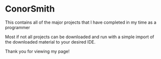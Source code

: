 # ConorSmith
This contains all of the major projects that I have completed in my time as a programmer

Most if not all projects can be downloaded and run with a simple import of the downloaded material to your desired IDE.


Thank you for viewing my page!
